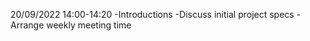 20/09/2022 14:00-14:20
  -Introductions
  -Discuss initial project specs
  -Arrange weekly meeting time
